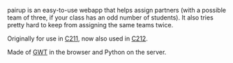 pairup is an easy-to-use webapp that helps assign partners (with a possible team of three, if your class has an odd number of students). It also tries pretty hard to keep from assigning the same teams twice.

Originally for use in [C211](http://www.cs.indiana.edu/classes/c211/), now also used in [C212](http://www.cs.indiana.edu/classes/c212/).

Made of [GWT](http://code.google.com/webtoolkit) in the browser and Python on the server.
